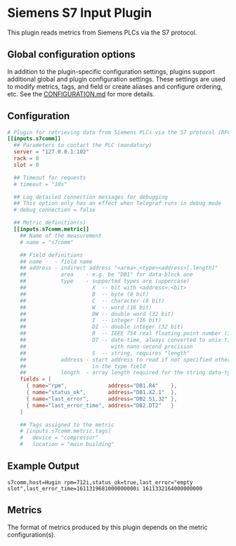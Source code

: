 # Siemens S7 Input Plugin

This plugin reads metrics from Siemens PLCs via the S7 protocol.

## Global configuration options <!-- @/docs/includes/plugin_config.md -->

In addition to the plugin-specific configuration settings, plugins support
additional global and plugin configuration settings. These settings are used to
modify metrics, tags, and field or create aliases and configure ordering, etc.
See the [CONFIGURATION.md][CONFIGURATION.md] for more details.

[CONFIGURATION.md]: ../../../docs/CONFIGURATION.md#plugins

## Configuration

```toml @sample.conf
# Plugin for retrieving data from Siemens PLCs via the S7 protocol (RFC1006)
[[inputs.s7comm]]
  ## Parameters to contact the PLC (mandatory)
  server = "127.0.0.1:102"
  rack = 0
  slot = 0

  ## Timeout for requests
  # timeout = "10s"

  ## Log detailed connection messages for debugging
  ## This option only has an effect when Telegraf runs in debug mode
  # debug_connection = false

  ## Metric definition(s)
  [[inputs.s7comm.metric]]
    ## Name of the measurement
    # name = "s7comm"

    ## Field definitions
    ## name    - field name
    ## address - indirect address "<area>.<type><address>[.length]"
    ##           area    - e.g. be "DB1" for data-block one
    ##           type    - supported types are (uppercase)
    ##                     X  -- bit with <address>.<bit>
    ##                     B  -- byte (8 bit)
    ##                     C  -- character (8 bit)
    ##                     W  -- word (16 bit)
    ##                     DW -- double word (32 bit)
    ##                     I  -- integer (16 bit)
    ##                     DI -- double integer (32 bit)
    ##                     R  -- IEEE 754 real floating point number (32 bit)
    ##                     DT -- date-time, always converted to unix timestamp
    ##                           with nano-second precision
    ##                     S  -- string, requires "length"
    ##           address - start address to read if not specified otherwise
    ##                     in the type field
    ##           length  - array length required for the string data-type
    fields = [
      { name="rpm",             address="DB1.R4"    },
      { name="status_ok",       address="DB1.X2.1"  },
      { name="last_error",      address="DB2.S1.32" },
      { name="last_error_time", address="DB2.DT2"   }
    ]

    ## Tags assigned to the metric
    # [inputs.s7comm.metric.tags]
    #   device = "compressor"
    #   location = "main building"
```

## Example Output

```text
s7comm,host=Hugin rpm=712i,status_ok=true,last_error="empty slot",last_error_time=1611319681000000000i 1611332164000000000
```

## Metrics

The format of metrics produced by this plugin depends on the metric
configuration(s).
